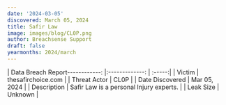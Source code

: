 ```yaml
---
date: '2024-03-05'
discovered: March 05, 2024
title: Safir Law
image: images/blog/CL0P.png
author: Breachsense Support
draft: false
yearmonths: 2024/march
---
```


| Data Breach Report------------:     |:-------------:    | :-----:|
| Victim      | thesafirchoice.com      | 
| Threat Actor      | CL0P      | 
| Date Discovered      | Mar 05, 2024      | 
| Description      | Safir Law is a personal Injury experts.      | 
| Leak Size      | Unknown      | 

